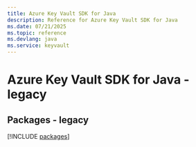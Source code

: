 ```yaml
---
title: Azure Key Vault SDK for Java
description: Reference for Azure Key Vault SDK for Java
ms.date: 07/21/2025
ms.topic: reference
ms.devlang: java
ms.service: keyvault
---
```

# Azure Key Vault SDK for Java - legacy
## Packages - legacy
[!INCLUDE [packages](key-vault-index.md)]